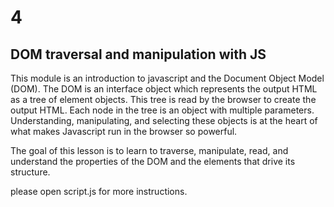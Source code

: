 # 4
## DOM traversal and manipulation with JS

This module is an introduction to javascript and the Document Object Model (DOM). The DOM is an interface object which represents the output HTML as a tree of element objects. This tree is read by the browser to create the output HTML. Each node in the tree is an object with multiple parameters. Understanding, manipulating, and selecting these objects is at the heart of what makes Javascript run in the browser so powerful. 

The goal of this lesson is to learn to traverse, manipulate, read, and understand the properties of the DOM and the elements that drive its structure.

please open script.js for more instructions.

